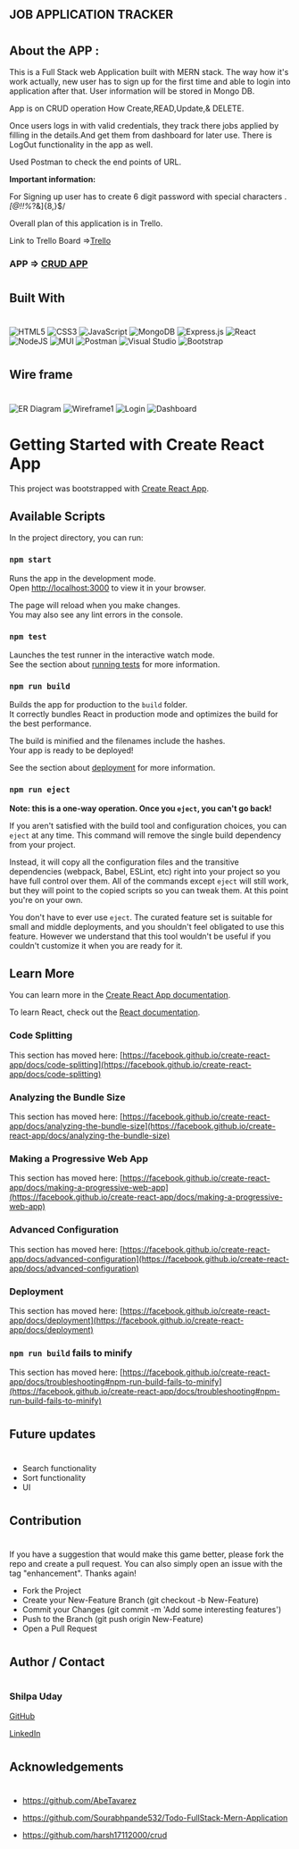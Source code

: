 ## **JOB APPLICATION TRACKER**
#

## **About the APP :** 
This is a Full Stack web Application built with MERN stack. The way how it's work actually, new user has to sign up for the first time and able to login into application after that. User information will be stored in Mongo DB. 

App is on CRUD operation How Create,READ,Update,& DELETE.

Once users logs in with valid credentials, they track there jobs applied by filling in the details.And get them from dashboard for later use. There is LogOut functionality in the app as well.

Used Postman to check the end points of URL.

**Important information:** 

For Signing up user has to create 6 digit password with special characters .*[@$!%*?&][A-Za-z\d@$!%*?&]{8,}$/

Overall plan of this application is in Trello.

Link to Trello Board =>[Trello](https://trello.com/b/HpDzslKw/mern-stack-app)



### APP => [CRUD APP](https://shilpauday-portfolio.netlify.app/)

#
## **Built With**
#

![HTML5](https://img.shields.io/badge/html5-%23E34F26.svg?style=for-the-badge&logo=html5&logoColor=white)
![CSS3](https://img.shields.io/badge/css3-%231572B6.svg?style=for-the-badge&logo=css3&logoColor=white)
![JavaScript](https://img.shields.io/badge/javascript-%23323330.svg?style=for-the-badge&logo=javascript&logoColor=%23F7DF1E)
![MongoDB](https://img.shields.io/badge/MongoDB-%234ea94b.svg?style=for-the-badge&logo=mongodb&logoColor=white)
![Express.js](https://img.shields.io/badge/express.js-%23404d59.svg?style=for-the-badge&logo=express&logoColor=%2361DAFB)
![React](https://img.shields.io/badge/react-%2320232a.svg?style=for-the-badge&logo=react&logoColor=%2361DAFB)
![NodeJS](https://img.shields.io/badge/node.js-6DA55F?style=for-the-badge&logo=node.js&logoColor=white)
![MUI](https://img.shields.io/badge/MUI-%230081CB.svg?style=for-the-badge&logo=mui&logoColor=white)
![Postman](https://img.shields.io/badge/Postman-FF6C37?style=for-the-badge&logo=postman&logoColor=white)
![Visual Studio](https://img.shields.io/badge/Visual%20Studio-5C2D91.svg?style=for-the-badge&logo=visual-studio&logoColor=white)
![Bootstrap](https://img.shields.io/badge/bootstrap-%23563D7C.svg?style=for-the-badge&logo=bootstrap&logoColor=white)


#
## **Wire frame**
#


![ER Diagram](./images/ER%20diagram.png "components of the app")
![Wireframe1](./images/APP%20Wireframe.png "components of the app")
![Login](./images/Wireframe-landing.png "components of the app")
![Dashboard](./images/Wireframe-dashboard.png "components of the app")


# Getting Started with Create React App

This project was bootstrapped with [Create React App](https://github.com/facebook/create-react-app).

## Available Scripts

In the project directory, you can run:

### `npm start`

Runs the app in the development mode.\
Open [http://localhost:3000](http://localhost:3000) to view it in your browser.

The page will reload when you make changes.\
You may also see any lint errors in the console.

### `npm test`

Launches the test runner in the interactive watch mode.\
See the section about [running tests](https://facebook.github.io/create-react-app/docs/running-tests) for more information.

### `npm run build`

Builds the app for production to the `build` folder.\
It correctly bundles React in production mode and optimizes the build for the best performance.

The build is minified and the filenames include the hashes.\
Your app is ready to be deployed!

See the section about [deployment](https://facebook.github.io/create-react-app/docs/deployment) for more information.

### `npm run eject`

**Note: this is a one-way operation. Once you `eject`, you can't go back!**

If you aren't satisfied with the build tool and configuration choices, you can `eject` at any time. This command will remove the single build dependency from your project.

Instead, it will copy all the configuration files and the transitive dependencies (webpack, Babel, ESLint, etc) right into your project so you have full control over them. All of the commands except `eject` will still work, but they will point to the copied scripts so you can tweak them. At this point you're on your own.

You don't have to ever use `eject`. The curated feature set is suitable for small and middle deployments, and you shouldn't feel obligated to use this feature. However we understand that this tool wouldn't be useful if you couldn't customize it when you are ready for it.

## Learn More

You can learn more in the [Create React App documentation](https://facebook.github.io/create-react-app/docs/getting-started).

To learn React, check out the [React documentation](https://reactjs.org/).

### Code Splitting

This section has moved here: [https://facebook.github.io/create-react-app/docs/code-splitting](https://facebook.github.io/create-react-app/docs/code-splitting)

### Analyzing the Bundle Size

This section has moved here: [https://facebook.github.io/create-react-app/docs/analyzing-the-bundle-size](https://facebook.github.io/create-react-app/docs/analyzing-the-bundle-size)

### Making a Progressive Web App

This section has moved here: [https://facebook.github.io/create-react-app/docs/making-a-progressive-web-app](https://facebook.github.io/create-react-app/docs/making-a-progressive-web-app)

### Advanced Configuration

This section has moved here: [https://facebook.github.io/create-react-app/docs/advanced-configuration](https://facebook.github.io/create-react-app/docs/advanced-configuration)

### Deployment

This section has moved here: [https://facebook.github.io/create-react-app/docs/deployment](https://facebook.github.io/create-react-app/docs/deployment)

### `npm run build` fails to minify

This section has moved here: [https://facebook.github.io/create-react-app/docs/troubleshooting#npm-run-build-fails-to-minify](https://facebook.github.io/create-react-app/docs/troubleshooting#npm-run-build-fails-to-minify)

#
## **Future updates**
#

- Search functionality
- Sort functionality
- UI 

#
## **Contribution**
#
If you have a suggestion that would make this game better, please fork the repo and create a pull request. You can also simply open an issue with the tag "enhancement". Thanks again!

- Fork the Project
- Create your New-Feature Branch (git checkout -b New-Feature)
- Commit your Changes (git commit -m 'Add some interesting features')
- Push to the Branch (git push origin New-Feature)
- Open a Pull Request


#
## **Author / Contact**
#
### Shilpa Uday
[GitHub](https://github.com/Shilpashreeau)

[LinkedIn](https://www.linkedin.com/in/shilpashree1)
#
## **Acknowledgements**
#
- https://github.com/AbeTavarez

- https://github.com/Sourabhpande532/Todo-FullStack-Mern-Application

- https://github.com/harsh17112000/crud


